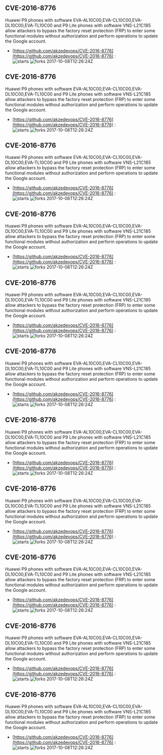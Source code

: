 ## CVE-2016-8776
 Huawei P9 phones with software EVA-AL10C00,EVA-CL10C00,EVA-DL10C00,EVA-TL10C00 and P9 Lite phones with software VNS-L21C185 allow attackers to bypass the factory reset protection (FRP) to enter some functional modules without authorization and perform operations to update the Google account.

- [https://github.com/akzedevops/CVE-2016-8776](https://github.com/akzedevops/CVE-2016-8776) :  
![starts](https://img.shields.io/github/stars/akzedevops/CVE-2016-8776.svg) 
![forks](https://img.shields.io/github/forks/akzedevops/CVE-2016-8776.svg) 
2017-10-08T12:26:24Z

## CVE-2016-8776
 Huawei P9 phones with software EVA-AL10C00,EVA-CL10C00,EVA-DL10C00,EVA-TL10C00 and P9 Lite phones with software VNS-L21C185 allow attackers to bypass the factory reset protection (FRP) to enter some functional modules without authorization and perform operations to update the Google account.

- [https://github.com/akzedevops/CVE-2016-8776](https://github.com/akzedevops/CVE-2016-8776) :  
![starts](https://img.shields.io/github/stars/akzedevops/CVE-2016-8776.svg) 
![forks](https://img.shields.io/github/forks/akzedevops/CVE-2016-8776.svg) 
2017-10-08T12:26:24Z

## CVE-2016-8776
 Huawei P9 phones with software EVA-AL10C00,EVA-CL10C00,EVA-DL10C00,EVA-TL10C00 and P9 Lite phones with software VNS-L21C185 allow attackers to bypass the factory reset protection (FRP) to enter some functional modules without authorization and perform operations to update the Google account.

- [https://github.com/akzedevops/CVE-2016-8776](https://github.com/akzedevops/CVE-2016-8776) :  
![starts](https://img.shields.io/github/stars/akzedevops/CVE-2016-8776.svg) 
![forks](https://img.shields.io/github/forks/akzedevops/CVE-2016-8776.svg) 
2017-10-08T12:26:24Z

## CVE-2016-8776
 Huawei P9 phones with software EVA-AL10C00,EVA-CL10C00,EVA-DL10C00,EVA-TL10C00 and P9 Lite phones with software VNS-L21C185 allow attackers to bypass the factory reset protection (FRP) to enter some functional modules without authorization and perform operations to update the Google account.

- [https://github.com/akzedevops/CVE-2016-8776](https://github.com/akzedevops/CVE-2016-8776) :  
![starts](https://img.shields.io/github/stars/akzedevops/CVE-2016-8776.svg) 
![forks](https://img.shields.io/github/forks/akzedevops/CVE-2016-8776.svg) 
2017-10-08T12:26:24Z

## CVE-2016-8776
 Huawei P9 phones with software EVA-AL10C00,EVA-CL10C00,EVA-DL10C00,EVA-TL10C00 and P9 Lite phones with software VNS-L21C185 allow attackers to bypass the factory reset protection (FRP) to enter some functional modules without authorization and perform operations to update the Google account.

- [https://github.com/akzedevops/CVE-2016-8776](https://github.com/akzedevops/CVE-2016-8776) :  
![starts](https://img.shields.io/github/stars/akzedevops/CVE-2016-8776.svg) 
![forks](https://img.shields.io/github/forks/akzedevops/CVE-2016-8776.svg) 
2017-10-08T12:26:24Z

## CVE-2016-8776
 Huawei P9 phones with software EVA-AL10C00,EVA-CL10C00,EVA-DL10C00,EVA-TL10C00 and P9 Lite phones with software VNS-L21C185 allow attackers to bypass the factory reset protection (FRP) to enter some functional modules without authorization and perform operations to update the Google account.

- [https://github.com/akzedevops/CVE-2016-8776](https://github.com/akzedevops/CVE-2016-8776) :  
![starts](https://img.shields.io/github/stars/akzedevops/CVE-2016-8776.svg) 
![forks](https://img.shields.io/github/forks/akzedevops/CVE-2016-8776.svg) 
2017-10-08T12:26:24Z

## CVE-2016-8776
 Huawei P9 phones with software EVA-AL10C00,EVA-CL10C00,EVA-DL10C00,EVA-TL10C00 and P9 Lite phones with software VNS-L21C185 allow attackers to bypass the factory reset protection (FRP) to enter some functional modules without authorization and perform operations to update the Google account.

- [https://github.com/akzedevops/CVE-2016-8776](https://github.com/akzedevops/CVE-2016-8776) :  
![starts](https://img.shields.io/github/stars/akzedevops/CVE-2016-8776.svg) 
![forks](https://img.shields.io/github/forks/akzedevops/CVE-2016-8776.svg) 
2017-10-08T12:26:24Z

## CVE-2016-8776
 Huawei P9 phones with software EVA-AL10C00,EVA-CL10C00,EVA-DL10C00,EVA-TL10C00 and P9 Lite phones with software VNS-L21C185 allow attackers to bypass the factory reset protection (FRP) to enter some functional modules without authorization and perform operations to update the Google account.

- [https://github.com/akzedevops/CVE-2016-8776](https://github.com/akzedevops/CVE-2016-8776) :  
![starts](https://img.shields.io/github/stars/akzedevops/CVE-2016-8776.svg) 
![forks](https://img.shields.io/github/forks/akzedevops/CVE-2016-8776.svg) 
2017-10-08T12:26:24Z

## CVE-2016-8776
 Huawei P9 phones with software EVA-AL10C00,EVA-CL10C00,EVA-DL10C00,EVA-TL10C00 and P9 Lite phones with software VNS-L21C185 allow attackers to bypass the factory reset protection (FRP) to enter some functional modules without authorization and perform operations to update the Google account.

- [https://github.com/akzedevops/CVE-2016-8776](https://github.com/akzedevops/CVE-2016-8776) :  
![starts](https://img.shields.io/github/stars/akzedevops/CVE-2016-8776.svg) 
![forks](https://img.shields.io/github/forks/akzedevops/CVE-2016-8776.svg) 
2017-10-08T12:26:24Z

## CVE-2016-8776
 Huawei P9 phones with software EVA-AL10C00,EVA-CL10C00,EVA-DL10C00,EVA-TL10C00 and P9 Lite phones with software VNS-L21C185 allow attackers to bypass the factory reset protection (FRP) to enter some functional modules without authorization and perform operations to update the Google account.

- [https://github.com/akzedevops/CVE-2016-8776](https://github.com/akzedevops/CVE-2016-8776) :  
![starts](https://img.shields.io/github/stars/akzedevops/CVE-2016-8776.svg) 
![forks](https://img.shields.io/github/forks/akzedevops/CVE-2016-8776.svg) 
2017-10-08T12:26:24Z

## CVE-2016-8776
 Huawei P9 phones with software EVA-AL10C00,EVA-CL10C00,EVA-DL10C00,EVA-TL10C00 and P9 Lite phones with software VNS-L21C185 allow attackers to bypass the factory reset protection (FRP) to enter some functional modules without authorization and perform operations to update the Google account.

- [https://github.com/akzedevops/CVE-2016-8776](https://github.com/akzedevops/CVE-2016-8776) :  
![starts](https://img.shields.io/github/stars/akzedevops/CVE-2016-8776.svg) 
![forks](https://img.shields.io/github/forks/akzedevops/CVE-2016-8776.svg) 
2017-10-08T12:26:24Z

